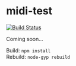 # midi-test
[![Build Status](https://travis-ci.org/jazz-soft/midi-test.svg?branch=master)](https://travis-ci.org/jazz-soft/midi-test)

Coming soon...

Build: `npm install`  
Rebuild: `node-gyp rebuild`
